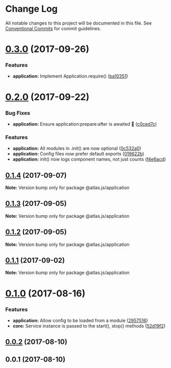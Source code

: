 # Change Log

All notable changes to this project will be documented in this file.
See [Conventional Commits](https://conventionalcommits.org) for commit guidelines.

<a name="0.3.0"></a>
# [0.3.0](https://github.com/strvcom/atlas.js/compare/@atlas.js/application@0.2.0...@atlas.js/application@0.3.0) (2017-09-26)


### Features

* **application:** Implement Application.require() ([ba10351](https://github.com/strvcom/atlas.js/commit/ba10351))




<a name="0.2.0"></a>
# [0.2.0](https://github.com/strvcom/atlas.js/compare/@atlas.js/application@0.1.4...@atlas.js/application@0.2.0) (2017-09-22)


### Bug Fixes

* **application:** Ensure application:prepare:after is awaited 🤦 ([c0ced7c](https://github.com/strvcom/atlas.js/commit/c0ced7c))


### Features

* **application:** All modules in .init() are now optional ([0c532a0](https://github.com/strvcom/atlas.js/commit/0c532a0))
* **application:** Config files now prefer default exports ([019622b](https://github.com/strvcom/atlas.js/commit/019622b))
* **application:** init() now logs component names, not just counts ([f4e6acd](https://github.com/strvcom/atlas.js/commit/f4e6acd))




<a name="0.1.4"></a>
## [0.1.4](https://github.com/strvcom/atlas.js/compare/@atlas.js/application@0.1.3...@atlas.js/application@0.1.4) (2017-09-07)




**Note:** Version bump only for package @atlas.js/application

<a name="0.1.3"></a>
## [0.1.3](https://github.com/strvcom/atlas.js/compare/@atlas.js/application@0.1.2...@atlas.js/application@0.1.3) (2017-09-05)




**Note:** Version bump only for package @atlas.js/application

<a name="0.1.2"></a>
## [0.1.2](https://github.com/strvcom/atlas.js/compare/@atlas.js/application@0.1.1...@atlas.js/application@0.1.2) (2017-09-05)




**Note:** Version bump only for package @atlas.js/application

<a name="0.1.1"></a>
## [0.1.1](https://github.com/strvcom/atlas.js/compare/@atlas.js/application@0.1.0...@atlas.js/application@0.1.1) (2017-09-02)




**Note:** Version bump only for package @atlas.js/application

<a name="0.1.0"></a>
# [0.1.0](https://github.com/strvcom/atlas.js/compare/@atlas.js/application@0.0.2...@atlas.js/application@0.1.0) (2017-08-16)


### Features

* **application:** Allow config to be loaded from a module ([2957516](https://github.com/strvcom/atlas.js/commit/2957516))
* **core:** Service instance is passed to the  start(), stop() methods ([52d19f2](https://github.com/strvcom/atlas.js/commit/52d19f2))




<a name="0.0.2"></a>
## [0.0.2](https://github.com/strvcom/atlas.js/compare/@atlas.js/application@0.0.1...@atlas.js/application@0.0.2) (2017-08-10)




<a name="0.0.1"></a>
## 0.0.1 (2017-08-10)
